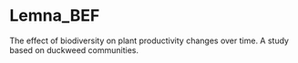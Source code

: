 # Lemna_BEF
The effect of biodiversity on plant productivity changes over time. A study based on duckweed communities.
